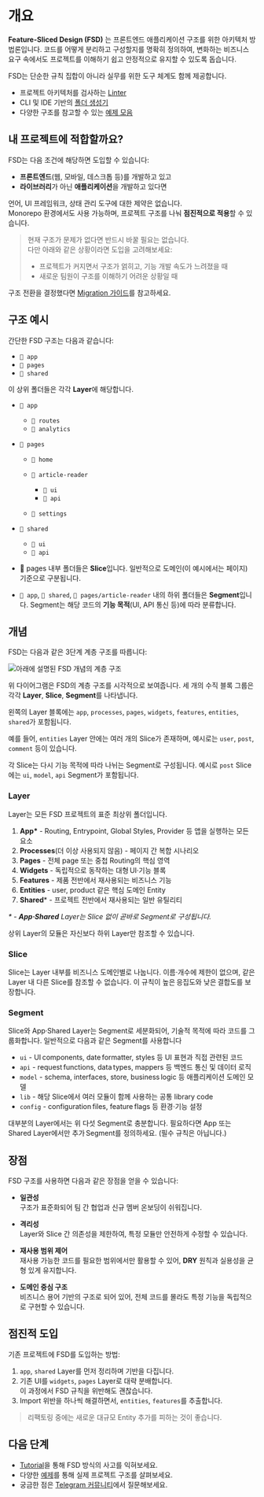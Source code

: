 # 개요

**Feature-Sliced Design (FSD)** 는 프론트엔드 애플리케이션 구조를 위한 아키텍처 방법론입니다. 코드를 어떻게 분리하고 구성할지를 명확히 정의하여, 변화하는 비즈니스 요구 속에서도 프로젝트를 이해하기 쉽고 안정적으로 유지할 수 있도록 돕습니다.

FSD는 단순한 규칙 집합이 아니라 실무를 위한 도구 체계도 함께 제공합니다.

* 프로젝트 아키텍처를 검사하는 [Linter](https://github.com/feature-sliced/steiger)
* CLI 및 IDE 기반의 [폴더 생성기](https://github.com/feature-sliced/awesome?tab=readme-ov-file#tools)
* 다양한 구조를 참고할 수 있는 [예제 모음](/documentation/kr/examples.md)

## 내 프로젝트에 적합할까요?[​](#is-it-right-for-me "해당 헤딩으로 이동")

FSD는 다음 조건에 해당하면 도입할 수 있습니다:

* **프론트엔드**(웹, 모바일, 데스크톱 등)를 개발하고 있고
* **라이브러리**가 아닌 **애플리케이션**을 개발하고 있다면

언어, UI 프레임워크, 상태 관리 도구에 대한 제약은 없습니다.<br /><!-- -->Monorepo 환경에서도 사용 가능하며, 프로젝트 구조를 나눠 **점진적으로 적용**할 수 있습니다.

> 현재 구조가 문제가 없다면 반드시 바꿀 필요는 없습니다.<br /><!-- -->다만 아래와 같은 상황이라면 도입을 고려해보세요:
>
> * 프로젝트가 커지면서 구조가 얽히고, 기능 개발 속도가 느려졌을 때
> * 새로운 팀원이 구조를 이해하기 어려운 상황일 때

구조 전환을 결정했다면 [Migration 가이드](/documentation/kr/docs/guides/migration/from-custom.md)를 참고하세요.

## 구조 예시[​](#basic-example "해당 헤딩으로 이동")

간단한 FSD 구조는 다음과 같습니다:

* `📁 app`
* `📁 pages`
* `📁 shared`

이 상위 폴더들은 각각 **Layer**에 해당합니다.

* `📂 app`

  * `📁 routes`
  * `📁 analytics`

* `📂 pages`

  * `📁 home`

  * `📂 article-reader`

    * `📁 ui`
    * `📁 api`

  * `📁 settings`

* `📂 shared`

  * `📁 ui`
  * `📁 api`

* 📂 pages 내부 폴더들은 **Slice**입니다. 일반적으로 도메인(이 예시에서는 페이지) 기준으로 구분됩니다.

* `📂 app`, `📂 shared`, `📂 pages/article-reader` 내의 하위 폴더들은 **Segment**입니다. Segment는 해당 코드의 **기능 목적**(UI, API 통신 등)에 따라 분류합니다.

## 개념[​](#concepts "해당 헤딩으로 이동")

FSD는 다음과 같은 3단계 계층 구조를 따릅니다:

![아래에 설명된 FSD 개념의 계층 구조](/documentation/kr/assets/images/visual_schema-e826067f573946613dcdc76e3f585082.jpg)

위 다이어그램은 FSD의 계층 구조를 시각적으로 보여줍니다. 세 개의 수직 블록 그룹은 각각 **Layer**, **Slice**, **Segment**를 나타냅니다.

왼쪽의 Layer 블록에는 `app`, `processes`, `pages`, `widgets`, `features`, `entities`, `shared`가 포함됩니다.

예를 들어, `entities` Layer 안에는 여러 개의 Slice가 존재하며, 예시로는 `user`, `post`, `comment` 등이 있습니다.

각 Slice는 다시 기능 목적에 따라 나뉘는 Segment로 구성됩니다. 예시로 `post` Slice에는 `ui`, `model`, `api` Segment가 포함됩니다.

### Layer[​](#layers "해당 헤딩으로 이동")

Layer는 모든 FSD 프로젝트의 표준 최상위 폴더입니다.

1. **App\*** - Routing, Entrypoint, Global Styles, Provider 등 앱을 실행하는 모든 요소
2. **Processes**(더 이상 사용되지 않음) - 페이지 간 복합 시나리오
3. **Pages** - 전체 page 또는 중첩 Routing의 핵심 영역
4. **Widgets** - 독립적으로 동작하는 대형 UI·기능 블록
5. **Features** - 제품 전반에서 재사용되는 비즈니스 기능
6. **Entities** - user, product 같은 핵심 도메인 Entity
7. **Shared**\* - 프로젝트 전반에서 재사용되는 일반 유틸리티

*\* - **App·Shared** Layer는 Slice 없이 곧바로 Segment로 구성됩니다.*

상위 Layer의 모듈은 자신보다 하위 Layer만 참조할 수 있습니다.

### Slice[​](#slices "해당 헤딩으로 이동")

Slice는 Layer 내부를 비즈니스 도메인별로 나눕니다. 이름·개수에 제한이 없으며, 같은 Layer 내 다른 Slice를 참조할 수 없습니다. 이 규칙이 높은 응집도와 낮은 결합도를 보장합니다.

### Segment[​](#segments "해당 헤딩으로 이동")

Slice와 App·Shared Layer는 Segment로 세분화되어, 기술적 목적에 따라 코드를 그룹화합니다. 일반적으로 다음과 같은 Segment를 사용합니다

* `ui` - UI components, date formatter, styles 등 UI 표현과 직접 관련된 코드
* `api` - request functions, data types, mappers 등 백엔드 통신 및 데이터 로직
* `model` - schema, interfaces, store, business logic 등 애플리케이션 도메인 모델
* `lib` - 해당 Slice에서 여러 모듈이 함께 사용하는 공통 library code
* `config` - configuration files, feature flags 등 환경·기능 설정

대부분의 Layer에서는 위 다섯 Segment로 충분합니다. 필요하다면 App 또는 Shared Layer에서만 추가 Segment를 정의하세요. (필수 규칙은 아닙니다.)

## 장점[​](#advantages "해당 헤딩으로 이동")

FSD 구조를 사용하면 다음과 같은 장점을 얻을 수 있습니다:

* **일관성**<br /><!-- -->구조가 표준화되어 팀 간 협업과 신규 멤버 온보딩이 쉬워집니다.

* **격리성**<br /><!-- -->Layer와 Slice 간 의존성을 제한하여, 특정 모듈만 안전하게 수정할 수 있습니다.

* **재사용 범위 제어**<br /><!-- -->재사용 가능한 코드를 필요한 범위에서만 활용할 수 있어, **DRY** 원칙과 실용성을 균형 있게 유지합니다.

* **도메인 중심 구조**<br /><!-- -->비즈니스 용어 기반의 구조로 되어 있어, 전체 코드를 몰라도 특정 기능을 독립적으로 구현할 수 있습니다.

## 점진적 도입[​](#incremental-adoption "해당 헤딩으로 이동")

기존 프로젝트에 FSD를 도입하는 방법:

1. `app`, `shared` Layer를 먼저 정리하며 기반을 다집니다.
2. 기존 UI를 `widgets`, `pages` Layer로 대략 분배합니다.
   <br />
   <!-- -->
   이 과정에서 FSD 규칙을 위반해도 괜찮습니다.
3. Import 위반을 하나씩 해결하면서, `entities`, `features`를 추출합니다.

> 리팩토링 중에는 새로운 대규모 Entity 추가를 피하는 것이 좋습니다.

## 다음 단계[​](#next-steps "해당 헤딩으로 이동")

* [Tutorial](/documentation/kr/docs/get-started/tutorial.md)을 통해 FSD 방식의 사고를 익혀보세요.
* 다양한 [예제](/documentation/kr/examples.md)를 통해 실제 프로젝트 구조를 살펴보세요.
* 궁금한 점은 [Telegram 커뮤니티](https://t.me/feature_sliced)에서 질문해보세요.
